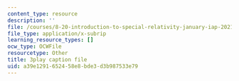```yaml
---
content_type: resource
description: ''
file: /courses/8-20-introduction-to-special-relativity-january-iap-2021/a39e1291652458e8bde3d3b987533e79_ka99Wu1VlVo.vtt
file_type: application/x-subrip
learning_resource_types: []
ocw_type: OCWFile
resourcetype: Other
title: 3play caption file
uid: a39e1291-6524-58e8-bde3-d3b987533e79
---
```

